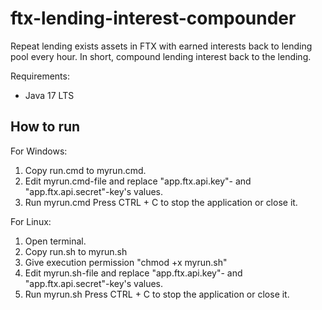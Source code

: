 # ftx-lending-interest-compounder

Repeat lending exists assets in FTX with earned interests back to lending pool every hour. In short, compound lending interest back to the lending.

Requirements:
* Java 17 LTS

## How to run
For Windows:
1. Copy run.cmd to myrun.cmd.
2. Edit myrun.cmd-file and replace "app.ftx.api.key"- and "app.ftx.api.secret"-key's values.
3. Run myrun.cmd
Press CTRL + C to stop the application or close it.

For Linux:
1. Open terminal.
2. Copy run.sh to myrun.sh
3. Give execution permission "chmod +x myrun.sh"
4. Edit myrun.sh-file and replace "app.ftx.api.key"- and "app.ftx.api.secret"-key's values.
5. Run myrun.sh
Press CTRL + C to stop the application or close it.
